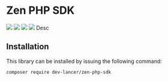 # Zen PHP SDK
![](https://img.shields.io/packagist/l/dev-lancer/zen-php-sdk?style=for-the-badge)
![](https://img.shields.io/packagist/dt/dev-lancer/zen-php-sdk?style=for-the-badge)
![](https://img.shields.io/github/v/release/DeveloperLancer/Zen-PHP-SDK?style=for-the-badge)
![](https://img.shields.io/packagist/php-v/dev-lancer/zen-php-sdk?style=for-the-badge)
Desc

## Installation
This library can be installed by issuing the following command:
```bash
composer require dev-lancer/zen-php-sdk
```